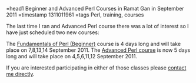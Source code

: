 =head1 Beginner and Advanced Perl Courses in Ramat Gan in September 2011
=timestamp 1311011961
=tags Perl, training, courses

The last time I ran and Advanced Perl course there was a lot of interest so
I have just scheduled two new courses:

The <a href="http://pti.co.il/fundamentals.html">Fundamentals of Perl (Beginner)</a> course is 4 days long and will take place on 7,8,13,14 September 2011.
The <a href="http://pti.co.il/advanced.html">Advanced Perl course</a> is now 5 days long and will take place on 4,5,6,11,12 September 2011.

If you are interested participating in either of those classes please <a href="/contact.html">contact me directly</a>.

